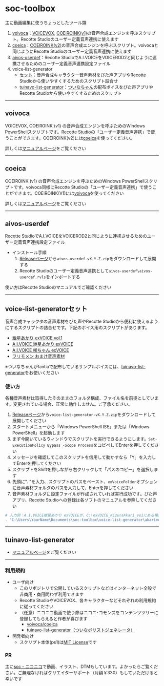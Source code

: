 # soc-toolbox

主に動画編集に使うちょっとしたツール類

1. [voivoca](#voivoca)：[VOICEVOX](https://voicevox.hiroshiba.jp/), [COEIROINK(v1)](https://coeiroink.com/)の音声合成エンジンを呼ぶスクリプト。Recotte Studioのユーザー定義音声連携に使えます
2. [coeica](#coeica)：[COEIROINK(v2)](https://coeiroink.com/)の音声合成エンジンを呼ぶスクリプト。voivocaと同じようにRecotte Studioのユーザー定義音声連携に使えます
3. [aivos-userdef](#aivos-userdef)：Recotte StudioでA.I.VOICEをVOICEROD2と同じように連携させるためのユーザー定義音声連携設定ファイル
4. voice-list-generator
   * [セット](#voice-list-generatorセット)：音声合成キャラクター音声素材をぴた声アプリやRecotte Studioから使いやすくするためのスクリプト詰合せ
   * [tuinavo-list-generator](#tuinavo-list-generator)：[ついなちゃん](https://ついなちゃん.com)の配布ボイスをぴた声アプリやRecotte Studioから使いやすくするためのスクリプト

----

## voivoca

VOICEVOX, COEIROINK (v1) の音声合成エンジンを呼ぶためのWindows PowerShellスクリプトです。Recotte Studioの「ユーザー定義音声連携」で使うことができます。COEIROINK(v2)には[coeica](#coeica)を使ってください。

詳しくは[マニュアルページ](https://so-c.github.io/toolbox/voicevox-caller.html)をご覧ください

----

## coeica

COEIROINK (v1) の音声合成エンジンを呼ぶためのWindows PowerShellスクリプトです。voivoca同様にRecotte Studioの「ユーザー定義音声連携」で使うことができます。COEIROINK(V1)には[voivoca](#voivoca)を使ってください

詳しくは[マニュアルページ](https://so-c.github.io/toolbox/voicevox-caller.html)をご覧ください

----

## aivos-userdef

Recotte StudioでA.I.VOICEをVOICEROD2と同じように連携させるためのユーザー定義音声連携設定ファイル

* インストール手順
  1. [Releaseページ](https://github.com/so-c/soc-toolbox/releases)から`aivos-userdef-vX.Y.Z.zip`をダウンロードして展開する
  1. Recotte Studioのユーザー定義音声連携として`aivos-userdef\aivos-userdef.rvls`をインポートする

使い方はRecotte Studioのマニュアルでご確認ください

----

## voice-list-generatorセット

音声合成キャラクタの音声素材をぴた声やRecotte Studioから便利に使えるようにするスクリプトの詰合せです。下記のボイス用のスクリプトがあります。

* [紲星あかり exVOICE vol.1](https://www.ah-soft.com/exvoice/)
* [A.I.VOICE 紲星あかり exVOICE](https://aivoice.jp/news/1637/)
* [A.I.VOICE 咲ちゃん exVOICE](https://aivoice.jp/product/sakichan/)
* [フリモメン おまけ音声素材](https://www.ah-soft.com/frimomen/)

※ついなちゃんがfantiaで配布しているサンプルボイスには、[tuinavo-list-generator](#tuinavo-list-generator)をお使いください

### 使い方

各種音声素材は取得したそのままのフォルダ構成、ファイル名を前提としています。変更されている場合、正常に動作しません。ご了承ください。

1. [Releaseページ](https://github.com/so-c/soc-toolbox/releases)から`voice-list-generator-vX.Y.Z.zip`をダウンロードして展開してください
2. スタートメニューから「Windows PowerShell ISE」または「Windows PowerShell」を起動します
3. まず今開いているウィンドウでスクリプトを実行できるようにします。`Set-ExecutionPolicy Bypass -Scope Process`をコピペしてEnterを押してください
4. メッセージを確認してこのスクリプトを信用して動かすなら「Y」を入力してEnterを押してください
5. スクリプトをShiftを押しながら右クリックして「パスのコピー」を選択します
6. 先頭に". "を入力、スクリプトのパスをペースト、`exVoiceFolder`オプションに音声素材フォルダのパスを入力して、Enterを押してください
7. 音声素材フォルダに設定ファイルが作成されていれば実行成功です。ぴた声アプリ、Recotte Studioへの登録は各ソフトのマニュアルを参照してください

```PowerShell
# 入力例：A.I.VOICE紲星あかり exVOICEが、C:\exVOICE_KizunaAkari_vo1にある場合
. "C:\Users\YourName\Documents\soc-toolbox\voice-list-generator\akarivo\akarivo-aivos-list-generator.ps1" -exVoiceFolder "C:\exVOICE_KizunaAkari_vo1"
```

----

## tuinavo-list-generator

* [マニュアルページ](https://so-c.github.io/toolbox/tuinavo)をご覧ください

----

### 利用規約

* ユーザ向け
  * このリポジトリで公開しているスクリプトなどはインターネット全般で非商用・商用問わず利用できます
  * Recotte StudioやVOICEVOX、各キャラクターなどそれぞれの利用規約に従ってください
  * （任意）ニコニコ動画で使う際はニコニ･コモンズをコンテンツツリーに登録してもらえると作者が喜びます
    * [voivoca/coeica](https://commons.nicovideo.jp/material/nc252957)
    * [tuinavo\-list\-generator（ついなボリストジェネレータ）](https://commons.nicovideo.jp/material/nc254607)
* 開発者向け
  * スクリプト本体(ps1)は[MIT License](https://github.com/so-c/soc-toolbox/blob/main/LICENSE)です

### PR

主に[soc - ニコニコ](https://www.nicovideo.jp/user/13145014)で動画、イラスト、DTMもしています。よかったらご覧ください。ご無理なければクリエイターサポート（月額￥330）もしていただけると幸いです

